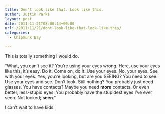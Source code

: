 ```yaml
---
title: Don’t look like that. Look like this.
author: Justin Parks
layout: post
date: 2011-11-21T08:00:14+00:00
url: /2011/11/21/dont-look-like-that-look-like-this/
categories:
  - Chipmunk Bay

---
```

This is totally something I would do.

&#8220;What, you can&#8217;t see it? You&#8217;re using your eyes wrong. Here, use your eyes like this, it&#8217;s easy. Do it. Come on, do it. Use your eyes. No, your eyes. See with your eyes. Yes, you&#8217;re looking, but are you SEEING? You need to see. Use your eyes and see. Don&#8217;t look. Still nothing? You probably just need glasses. You have contacts? Maybe you need **more** contacts. Or even better, less-stupid eyes. You probably have the stupidest eyes I&#8217;ve ever seen. Not looked; **seen**.&#8221;

I can&#8217;t wait to have kids.